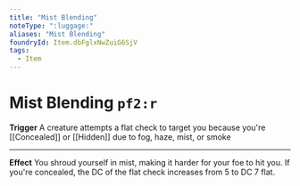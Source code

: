```yaml
---
title: "Mist Blending"
noteType: ":luggage:"
aliases: "Mist Blending"
foundryId: Item.dbFglxNwZuiG6SjV
tags:
  - Item
---
```


# Mist Blending `pf2:r`

**Trigger** A creature attempts a flat check to target you because you're [[Concealed]] or [[Hidden]] due to fog, haze, mist, or smoke

* * *

**Effect** You shroud yourself in mist, making it harder for your foe to hit you. If you're concealed, the DC of the flat check increases from 5 to DC 7 flat.
